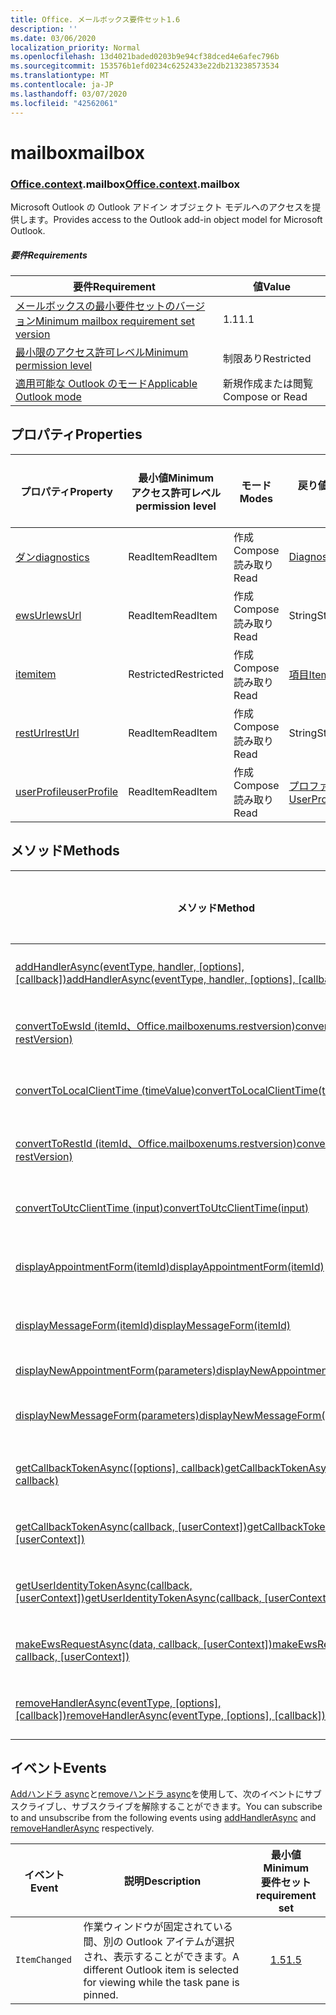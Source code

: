 ```yaml
---
title: Office. メールボックス要件セット1.6
description: ''
ms.date: 03/06/2020
localization_priority: Normal
ms.openlocfilehash: 13d4021baded0203b9e94cf38dced4e6afec796b
ms.sourcegitcommit: 153576b1efd0234c6252433e22db213238573534
ms.translationtype: MT
ms.contentlocale: ja-JP
ms.lasthandoff: 03/07/2020
ms.locfileid: "42562061"
---
```

# <a name="mailbox"></a><span data-ttu-id="df229-102">mailbox</span><span class="sxs-lookup"><span data-stu-id="df229-102">mailbox</span></span>

### <a name="officecontextmailbox"></a><span data-ttu-id="df229-103">[Office](office.md)[.context](office.context.md).mailbox</span><span class="sxs-lookup"><span data-stu-id="df229-103">[Office](office.md)[.context](office.context.md).mailbox</span></span>

<span data-ttu-id="df229-104">Microsoft Outlook の Outlook アドイン オブジェクト モデルへのアクセスを提供します。</span><span class="sxs-lookup"><span data-stu-id="df229-104">Provides access to the Outlook add-in object model for Microsoft Outlook.</span></span>

##### <a name="requirements"></a><span data-ttu-id="df229-105">要件</span><span class="sxs-lookup"><span data-stu-id="df229-105">Requirements</span></span>

|<span data-ttu-id="df229-106">要件</span><span class="sxs-lookup"><span data-stu-id="df229-106">Requirement</span></span>| <span data-ttu-id="df229-107">値</span><span class="sxs-lookup"><span data-stu-id="df229-107">Value</span></span>|
|---|---|
|[<span data-ttu-id="df229-108">メールボックスの最小要件セットのバージョン</span><span class="sxs-lookup"><span data-stu-id="df229-108">Minimum mailbox requirement set version</span></span>](../../requirement-sets/outlook-api-requirement-sets.md)| <span data-ttu-id="df229-109">1.1</span><span class="sxs-lookup"><span data-stu-id="df229-109">1.1</span></span>|
|[<span data-ttu-id="df229-110">最小限のアクセス許可レベル</span><span class="sxs-lookup"><span data-stu-id="df229-110">Minimum permission level</span></span>](../../../outlook/understanding-outlook-add-in-permissions.md)| <span data-ttu-id="df229-111">制限あり</span><span class="sxs-lookup"><span data-stu-id="df229-111">Restricted</span></span>|
|[<span data-ttu-id="df229-112">適用可能な Outlook のモード</span><span class="sxs-lookup"><span data-stu-id="df229-112">Applicable Outlook mode</span></span>](../../../outlook/outlook-add-ins-overview.md#extension-points)| <span data-ttu-id="df229-113">新規作成または閲覧</span><span class="sxs-lookup"><span data-stu-id="df229-113">Compose or Read</span></span>|

## <a name="properties"></a><span data-ttu-id="df229-114">プロパティ</span><span class="sxs-lookup"><span data-stu-id="df229-114">Properties</span></span>

| <span data-ttu-id="df229-115">プロパティ</span><span class="sxs-lookup"><span data-stu-id="df229-115">Property</span></span> | <span data-ttu-id="df229-116">最小値</span><span class="sxs-lookup"><span data-stu-id="df229-116">Minimum</span></span><br><span data-ttu-id="df229-117">アクセス許可レベル</span><span class="sxs-lookup"><span data-stu-id="df229-117">permission level</span></span> | <span data-ttu-id="df229-118">モード</span><span class="sxs-lookup"><span data-stu-id="df229-118">Modes</span></span> | <span data-ttu-id="df229-119">戻り値の種類</span><span class="sxs-lookup"><span data-stu-id="df229-119">Return type</span></span> | <span data-ttu-id="df229-120">最小値</span><span class="sxs-lookup"><span data-stu-id="df229-120">Minimum</span></span><br><span data-ttu-id="df229-121">要件セット</span><span class="sxs-lookup"><span data-stu-id="df229-121">requirement set</span></span> |
|---|---|---|---|:---:|
| [<span data-ttu-id="df229-122">ダン</span><span class="sxs-lookup"><span data-stu-id="df229-122">diagnostics</span></span>](/javascript/api/outlook/office.mailbox?view=outlook-js-1.6#diagnostics) | <span data-ttu-id="df229-123">ReadItem</span><span class="sxs-lookup"><span data-stu-id="df229-123">ReadItem</span></span> | <span data-ttu-id="df229-124">作成</span><span class="sxs-lookup"><span data-stu-id="df229-124">Compose</span></span><br><span data-ttu-id="df229-125">読み取り</span><span class="sxs-lookup"><span data-stu-id="df229-125">Read</span></span> | [<span data-ttu-id="df229-126">Diagnostics</span><span class="sxs-lookup"><span data-stu-id="df229-126">Diagnostics</span></span>](/javascript/api/outlook/office.diagnostics?view=outlook-js-1.6) | [<span data-ttu-id="df229-127">1.1</span><span class="sxs-lookup"><span data-stu-id="df229-127">1.1</span></span>](../requirement-set-1.1/outlook-requirement-set-1.1.md) |
| [<span data-ttu-id="df229-128">ewsUrl</span><span class="sxs-lookup"><span data-stu-id="df229-128">ewsUrl</span></span>](/javascript/api/outlook/office.mailbox?view=outlook-js-1.6#ewsurl) | <span data-ttu-id="df229-129">ReadItem</span><span class="sxs-lookup"><span data-stu-id="df229-129">ReadItem</span></span> | <span data-ttu-id="df229-130">作成</span><span class="sxs-lookup"><span data-stu-id="df229-130">Compose</span></span><br><span data-ttu-id="df229-131">読み取り</span><span class="sxs-lookup"><span data-stu-id="df229-131">Read</span></span> | <span data-ttu-id="df229-132">String</span><span class="sxs-lookup"><span data-stu-id="df229-132">String</span></span> | [<span data-ttu-id="df229-133">1.1</span><span class="sxs-lookup"><span data-stu-id="df229-133">1.1</span></span>](../requirement-set-1.1/outlook-requirement-set-1.1.md) |
| [<span data-ttu-id="df229-134">item</span><span class="sxs-lookup"><span data-stu-id="df229-134">item</span></span>](office.context.mailbox.item.md) | <span data-ttu-id="df229-135">Restricted</span><span class="sxs-lookup"><span data-stu-id="df229-135">Restricted</span></span> | <span data-ttu-id="df229-136">作成</span><span class="sxs-lookup"><span data-stu-id="df229-136">Compose</span></span><br><span data-ttu-id="df229-137">読み取り</span><span class="sxs-lookup"><span data-stu-id="df229-137">Read</span></span> | [<span data-ttu-id="df229-138">項目</span><span class="sxs-lookup"><span data-stu-id="df229-138">Item</span></span>](/javascript/api/outlook/office.item?view=outlook-js-1.6) | [<span data-ttu-id="df229-139">1.1</span><span class="sxs-lookup"><span data-stu-id="df229-139">1.1</span></span>](../requirement-set-1.1/outlook-requirement-set-1.1.md) |
| [<span data-ttu-id="df229-140">restUrl</span><span class="sxs-lookup"><span data-stu-id="df229-140">restUrl</span></span>](/javascript/api/outlook/office.mailbox?view=outlook-js-1.6#resturl) | <span data-ttu-id="df229-141">ReadItem</span><span class="sxs-lookup"><span data-stu-id="df229-141">ReadItem</span></span> | <span data-ttu-id="df229-142">作成</span><span class="sxs-lookup"><span data-stu-id="df229-142">Compose</span></span><br><span data-ttu-id="df229-143">読み取り</span><span class="sxs-lookup"><span data-stu-id="df229-143">Read</span></span> | <span data-ttu-id="df229-144">String</span><span class="sxs-lookup"><span data-stu-id="df229-144">String</span></span> | [<span data-ttu-id="df229-145">1.5</span><span class="sxs-lookup"><span data-stu-id="df229-145">1.5</span></span>](../requirement-set-1.5/outlook-requirement-set-1.5.md) |
| [<span data-ttu-id="df229-146">userProfile</span><span class="sxs-lookup"><span data-stu-id="df229-146">userProfile</span></span>](/javascript/api/outlook/office.mailbox?view=outlook-js-1.5#userprofile) | <span data-ttu-id="df229-147">ReadItem</span><span class="sxs-lookup"><span data-stu-id="df229-147">ReadItem</span></span> | <span data-ttu-id="df229-148">作成</span><span class="sxs-lookup"><span data-stu-id="df229-148">Compose</span></span><br><span data-ttu-id="df229-149">読み取り</span><span class="sxs-lookup"><span data-stu-id="df229-149">Read</span></span> | [<span data-ttu-id="df229-150">プロファイル</span><span class="sxs-lookup"><span data-stu-id="df229-150">UserProfile</span></span>](/javascript/api/outlook/office.userprofile?view=outlook-js-1.6) | [<span data-ttu-id="df229-151">1.1</span><span class="sxs-lookup"><span data-stu-id="df229-151">1.1</span></span>](../requirement-set-1.1/outlook-requirement-set-1.1.md) |

## <a name="methods"></a><span data-ttu-id="df229-152">メソッド</span><span class="sxs-lookup"><span data-stu-id="df229-152">Methods</span></span>

| <span data-ttu-id="df229-153">メソッド</span><span class="sxs-lookup"><span data-stu-id="df229-153">Method</span></span> | <span data-ttu-id="df229-154">最小値</span><span class="sxs-lookup"><span data-stu-id="df229-154">Minimum</span></span><br><span data-ttu-id="df229-155">アクセス許可レベル</span><span class="sxs-lookup"><span data-stu-id="df229-155">permission level</span></span> | <span data-ttu-id="df229-156">モード</span><span class="sxs-lookup"><span data-stu-id="df229-156">Modes</span></span> | <span data-ttu-id="df229-157">最小値</span><span class="sxs-lookup"><span data-stu-id="df229-157">Minimum</span></span><br><span data-ttu-id="df229-158">要件セット</span><span class="sxs-lookup"><span data-stu-id="df229-158">requirement set</span></span> |
|---|---|---|:---:|
| <span data-ttu-id="df229-159">[addHandlerAsync(eventType, handler, [options], [callback])](/javascript/api/outlook/office.mailbox?view=outlook-js-1.6#addhandlerasync-eventtype--handler--options--callback-)</span><span class="sxs-lookup"><span data-stu-id="df229-159">[addHandlerAsync(eventType, handler, [options], [callback])](/javascript/api/outlook/office.mailbox?view=outlook-js-1.6#addhandlerasync-eventtype--handler--options--callback-)</span></span> | <span data-ttu-id="df229-160">ReadItem</span><span class="sxs-lookup"><span data-stu-id="df229-160">ReadItem</span></span> | <span data-ttu-id="df229-161">作成</span><span class="sxs-lookup"><span data-stu-id="df229-161">Compose</span></span><br><span data-ttu-id="df229-162">読み取り</span><span class="sxs-lookup"><span data-stu-id="df229-162">Read</span></span> | [<span data-ttu-id="df229-163">1.5</span><span class="sxs-lookup"><span data-stu-id="df229-163">1.5</span></span>](../requirement-set-1.5/outlook-requirement-set-1.5.md) |
| [<span data-ttu-id="df229-164">convertToEwsId (itemId、Office.mailboxenums.restversion)</span><span class="sxs-lookup"><span data-stu-id="df229-164">convertToEwsId(itemId, restVersion)</span></span>](/javascript/api/outlook/office.mailbox?view=outlook-js-1.6#converttoewsid-itemid--restversion-) | <span data-ttu-id="df229-165">Restricted</span><span class="sxs-lookup"><span data-stu-id="df229-165">Restricted</span></span> | <span data-ttu-id="df229-166">作成</span><span class="sxs-lookup"><span data-stu-id="df229-166">Compose</span></span><br><span data-ttu-id="df229-167">読み取り</span><span class="sxs-lookup"><span data-stu-id="df229-167">Read</span></span> | [<span data-ttu-id="df229-168">1.3</span><span class="sxs-lookup"><span data-stu-id="df229-168">1.3</span></span>](../requirement-set-1.3/outlook-requirement-set-1.3.md) |
| [<span data-ttu-id="df229-169">convertToLocalClientTime (timeValue)</span><span class="sxs-lookup"><span data-stu-id="df229-169">convertToLocalClientTime(timeValue)</span></span>](/javascript/api/outlook/office.mailbox?view=outlook-js-1.6#converttolocalclienttime-timevalue-) | <span data-ttu-id="df229-170">ReadItem</span><span class="sxs-lookup"><span data-stu-id="df229-170">ReadItem</span></span> | <span data-ttu-id="df229-171">作成</span><span class="sxs-lookup"><span data-stu-id="df229-171">Compose</span></span><br><span data-ttu-id="df229-172">読み取り</span><span class="sxs-lookup"><span data-stu-id="df229-172">Read</span></span> | [<span data-ttu-id="df229-173">1.1</span><span class="sxs-lookup"><span data-stu-id="df229-173">1.1</span></span>](../requirement-set-1.1/outlook-requirement-set-1.1.md) |
| [<span data-ttu-id="df229-174">convertToRestId (itemId、Office.mailboxenums.restversion)</span><span class="sxs-lookup"><span data-stu-id="df229-174">convertToRestId(itemId, restVersion)</span></span>](/javascript/api/outlook/office.mailbox?view=outlook-js-1.6#converttorestid-itemid--restversion-) | <span data-ttu-id="df229-175">Restricted</span><span class="sxs-lookup"><span data-stu-id="df229-175">Restricted</span></span> | <span data-ttu-id="df229-176">作成</span><span class="sxs-lookup"><span data-stu-id="df229-176">Compose</span></span><br><span data-ttu-id="df229-177">読み取り</span><span class="sxs-lookup"><span data-stu-id="df229-177">Read</span></span> | [<span data-ttu-id="df229-178">1.3</span><span class="sxs-lookup"><span data-stu-id="df229-178">1.3</span></span>](../requirement-set-1.3/outlook-requirement-set-1.3.md) |
| [<span data-ttu-id="df229-179">convertToUtcClientTime (input)</span><span class="sxs-lookup"><span data-stu-id="df229-179">convertToUtcClientTime(input)</span></span>](/javascript/api/outlook/office.mailbox?view=outlook-js-1.6#converttoutcclienttime-input-) | <span data-ttu-id="df229-180">ReadItem</span><span class="sxs-lookup"><span data-stu-id="df229-180">ReadItem</span></span> | <span data-ttu-id="df229-181">作成</span><span class="sxs-lookup"><span data-stu-id="df229-181">Compose</span></span><br><span data-ttu-id="df229-182">読み取り</span><span class="sxs-lookup"><span data-stu-id="df229-182">Read</span></span> | [<span data-ttu-id="df229-183">1.1</span><span class="sxs-lookup"><span data-stu-id="df229-183">1.1</span></span>](../requirement-set-1.1/outlook-requirement-set-1.1.md) |
| [<span data-ttu-id="df229-184">displayAppointmentForm(itemId)</span><span class="sxs-lookup"><span data-stu-id="df229-184">displayAppointmentForm(itemId)</span></span>](/javascript/api/outlook/office.mailbox?view=outlook-js-1.6#displayappointmentform-itemid-) | <span data-ttu-id="df229-185">ReadItem</span><span class="sxs-lookup"><span data-stu-id="df229-185">ReadItem</span></span> | <span data-ttu-id="df229-186">作成</span><span class="sxs-lookup"><span data-stu-id="df229-186">Compose</span></span><br><span data-ttu-id="df229-187">読み取り</span><span class="sxs-lookup"><span data-stu-id="df229-187">Read</span></span> | [<span data-ttu-id="df229-188">1.1</span><span class="sxs-lookup"><span data-stu-id="df229-188">1.1</span></span>](../requirement-set-1.1/outlook-requirement-set-1.1.md) |
| [<span data-ttu-id="df229-189">displayMessageForm(itemId)</span><span class="sxs-lookup"><span data-stu-id="df229-189">displayMessageForm(itemId)</span></span>](/javascript/api/outlook/office.mailbox?view=outlook-js-1.6#displaymessageform-itemid-) | <span data-ttu-id="df229-190">ReadItem</span><span class="sxs-lookup"><span data-stu-id="df229-190">ReadItem</span></span> | <span data-ttu-id="df229-191">作成</span><span class="sxs-lookup"><span data-stu-id="df229-191">Compose</span></span><br><span data-ttu-id="df229-192">読み取り</span><span class="sxs-lookup"><span data-stu-id="df229-192">Read</span></span> | [<span data-ttu-id="df229-193">1.1</span><span class="sxs-lookup"><span data-stu-id="df229-193">1.1</span></span>](../requirement-set-1.1/outlook-requirement-set-1.1.md) |
| [<span data-ttu-id="df229-194">displayNewAppointmentForm(parameters)</span><span class="sxs-lookup"><span data-stu-id="df229-194">displayNewAppointmentForm(parameters)</span></span>](/javascript/api/outlook/office.mailbox?view=outlook-js-1.6#displaynewappointmentform-parameters-) | <span data-ttu-id="df229-195">ReadItem</span><span class="sxs-lookup"><span data-stu-id="df229-195">ReadItem</span></span> | <span data-ttu-id="df229-196">読み取り</span><span class="sxs-lookup"><span data-stu-id="df229-196">Read</span></span> | [<span data-ttu-id="df229-197">1.1</span><span class="sxs-lookup"><span data-stu-id="df229-197">1.1</span></span>](../requirement-set-1.1/outlook-requirement-set-1.1.md) |
| [<span data-ttu-id="df229-198">displayNewMessageForm(parameters)</span><span class="sxs-lookup"><span data-stu-id="df229-198">displayNewMessageForm(parameters)</span></span>](/javascript/api/outlook/office.mailbox?view=outlook-js-1.6#displaynewmessageform-parameters-) | <span data-ttu-id="df229-199">ReadItem</span><span class="sxs-lookup"><span data-stu-id="df229-199">ReadItem</span></span> | <span data-ttu-id="df229-200">作成</span><span class="sxs-lookup"><span data-stu-id="df229-200">Compose</span></span><br><span data-ttu-id="df229-201">読み取り</span><span class="sxs-lookup"><span data-stu-id="df229-201">Read</span></span> | [<span data-ttu-id="df229-202">1.6</span><span class="sxs-lookup"><span data-stu-id="df229-202">1.6</span></span>](../requirement-set-1.6/outlook-requirement-set-1.6.md) |
| <span data-ttu-id="df229-203">[getCallbackTokenAsync([options], callback)](/javascript/api/outlook/office.mailbox?view=outlook-js-1.6#getcallbacktokenasync-options--callback-)</span><span class="sxs-lookup"><span data-stu-id="df229-203">[getCallbackTokenAsync([options], callback)](/javascript/api/outlook/office.mailbox?view=outlook-js-1.6#getcallbacktokenasync-options--callback-)</span></span> | <span data-ttu-id="df229-204">ReadItem</span><span class="sxs-lookup"><span data-stu-id="df229-204">ReadItem</span></span> | <span data-ttu-id="df229-205">作成</span><span class="sxs-lookup"><span data-stu-id="df229-205">Compose</span></span><br><span data-ttu-id="df229-206">読み取り</span><span class="sxs-lookup"><span data-stu-id="df229-206">Read</span></span> | [<span data-ttu-id="df229-207">1.5</span><span class="sxs-lookup"><span data-stu-id="df229-207">1.5</span></span>](../requirement-set-1.5/outlook-requirement-set-1.5.md) |
| <span data-ttu-id="df229-208">[getCallbackTokenAsync(callback, [userContext])](/javascript/api/outlook/office.mailbox?view=outlook-js-1.6#getcallbacktokenasync-callback--usercontext-)</span><span class="sxs-lookup"><span data-stu-id="df229-208">[getCallbackTokenAsync(callback, [userContext])](/javascript/api/outlook/office.mailbox?view=outlook-js-1.6#getcallbacktokenasync-callback--usercontext-)</span></span> | <span data-ttu-id="df229-209">ReadItem</span><span class="sxs-lookup"><span data-stu-id="df229-209">ReadItem</span></span> | <span data-ttu-id="df229-210">作成</span><span class="sxs-lookup"><span data-stu-id="df229-210">Compose</span></span><br><span data-ttu-id="df229-211">読み取り</span><span class="sxs-lookup"><span data-stu-id="df229-211">Read</span></span> | [<span data-ttu-id="df229-212">1.3</span><span class="sxs-lookup"><span data-stu-id="df229-212">1.3</span></span>](../requirement-set-1.3/outlook-requirement-set-1.3.md)<br>[<span data-ttu-id="df229-213">1.1</span><span class="sxs-lookup"><span data-stu-id="df229-213">1.1</span></span>](../requirement-set-1.1/outlook-requirement-set-1.1.md) |
| <span data-ttu-id="df229-214">[getUserIdentityTokenAsync(callback, [userContext])](/javascript/api/outlook/office.mailbox?view=outlook-js-1.6#getuseridentitytokenasync-callback--usercontext-)</span><span class="sxs-lookup"><span data-stu-id="df229-214">[getUserIdentityTokenAsync(callback, [userContext])](/javascript/api/outlook/office.mailbox?view=outlook-js-1.6#getuseridentitytokenasync-callback--usercontext-)</span></span> | <span data-ttu-id="df229-215">ReadItem</span><span class="sxs-lookup"><span data-stu-id="df229-215">ReadItem</span></span> | <span data-ttu-id="df229-216">作成</span><span class="sxs-lookup"><span data-stu-id="df229-216">Compose</span></span><br><span data-ttu-id="df229-217">読み取り</span><span class="sxs-lookup"><span data-stu-id="df229-217">Read</span></span> | [<span data-ttu-id="df229-218">1.1</span><span class="sxs-lookup"><span data-stu-id="df229-218">1.1</span></span>](../requirement-set-1.1/outlook-requirement-set-1.1.md) |
| <span data-ttu-id="df229-219">[makeEwsRequestAsync(data, callback, [userContext])](/javascript/api/outlook/office.mailbox?view=outlook-js-1.6#makeewsrequestasync-data--callback--usercontext-)</span><span class="sxs-lookup"><span data-stu-id="df229-219">[makeEwsRequestAsync(data, callback, [userContext])](/javascript/api/outlook/office.mailbox?view=outlook-js-1.6#makeewsrequestasync-data--callback--usercontext-)</span></span> | <span data-ttu-id="df229-220">ReadWriteMailbox</span><span class="sxs-lookup"><span data-stu-id="df229-220">ReadWriteMailbox</span></span> | <span data-ttu-id="df229-221">作成</span><span class="sxs-lookup"><span data-stu-id="df229-221">Compose</span></span><br><span data-ttu-id="df229-222">読み取り</span><span class="sxs-lookup"><span data-stu-id="df229-222">Read</span></span> | [<span data-ttu-id="df229-223">1.1</span><span class="sxs-lookup"><span data-stu-id="df229-223">1.1</span></span>](../requirement-set-1.1/outlook-requirement-set-1.1.md) |
| <span data-ttu-id="df229-224">[removeHandlerAsync(eventType, [options], [callback])](/javascript/api/outlook/office.mailbox?view=outlook-js-1.6#removehandlerasync-eventtype--options--callback-)</span><span class="sxs-lookup"><span data-stu-id="df229-224">[removeHandlerAsync(eventType, [options], [callback])](/javascript/api/outlook/office.mailbox?view=outlook-js-1.6#removehandlerasync-eventtype--options--callback-)</span></span> | <span data-ttu-id="df229-225">ReadItem</span><span class="sxs-lookup"><span data-stu-id="df229-225">ReadItem</span></span> | <span data-ttu-id="df229-226">作成</span><span class="sxs-lookup"><span data-stu-id="df229-226">Compose</span></span><br><span data-ttu-id="df229-227">読み取り</span><span class="sxs-lookup"><span data-stu-id="df229-227">Read</span></span> | [<span data-ttu-id="df229-228">1.5</span><span class="sxs-lookup"><span data-stu-id="df229-228">1.5</span></span>](../requirement-set-1.5/outlook-requirement-set-1.5.md) |

## <a name="events"></a><span data-ttu-id="df229-229">イベント</span><span class="sxs-lookup"><span data-stu-id="df229-229">Events</span></span>

<span data-ttu-id="df229-230">[Addハンドラ async](/javascript/api/outlook/office.mailbox?view=outlook-js-1.6#addhandlerasync-eventtype--handler--options--callback-)と[removeハンドラ async](/javascript/api/outlook/office.mailbox?view=outlook-js-1.6#removehandlerasync-eventtype--options--callback-)を使用して、次のイベントにサブスクライブし、サブスクライブを解除することができます。</span><span class="sxs-lookup"><span data-stu-id="df229-230">You can subscribe to and unsubscribe from the following events using [addHandlerAsync](/javascript/api/outlook/office.mailbox?view=outlook-js-1.6#addhandlerasync-eventtype--handler--options--callback-) and [removeHandlerAsync](/javascript/api/outlook/office.mailbox?view=outlook-js-1.6#removehandlerasync-eventtype--options--callback-) respectively.</span></span>

| <span data-ttu-id="df229-231">イベント</span><span class="sxs-lookup"><span data-stu-id="df229-231">Event</span></span> | <span data-ttu-id="df229-232">説明</span><span class="sxs-lookup"><span data-stu-id="df229-232">Description</span></span> | <span data-ttu-id="df229-233">最小値</span><span class="sxs-lookup"><span data-stu-id="df229-233">Minimum</span></span><br><span data-ttu-id="df229-234">要件セット</span><span class="sxs-lookup"><span data-stu-id="df229-234">requirement set</span></span> |
|---|---|:---:|
|`ItemChanged`| <span data-ttu-id="df229-235">作業ウィンドウが固定されている間、別の Outlook アイテムが選択され、表示することができます。</span><span class="sxs-lookup"><span data-stu-id="df229-235">A different Outlook item is selected for viewing while the task pane is pinned.</span></span> | [<span data-ttu-id="df229-236">1.5</span><span class="sxs-lookup"><span data-stu-id="df229-236">1.5</span></span>](../requirement-set-1.5/outlook-requirement-set-1.5.md) |
